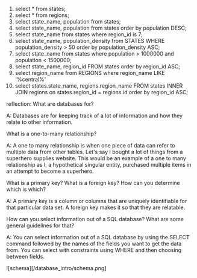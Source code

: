 1. select * from states;
2. select * from regions;
3. select state_name, population from states;
4. select state_name, population from states order by population DESC;
5. select state_name from states where region_id is 7;
6. select state_name, population_density from STATES WHERE population_density > 50 order by population_density ASC;
7. select state_name from states where population > 1000000 and population < 1500000; 
8. select state_name, region_id FROM states order by region_id ASC;
9. select region_name from REGIONS where region_name LIKE '%central%'
10. select states.state_name, regions.region_name FROM states INNER JOIN regions on states.region_id = regions.id order by region_id ASC;


reflection:
What are databases for?

A: Databases are for keeping track of a lot of information and how they relate to other information.

What is a one-to-many relationship?

A: A one to many relationship is when one piece of data can refer to multiple data from other tables. Let's say I bought a lot of things from a superhero supplies website. This would be an example of a one to many relationship as I, a hypothetical singular entity, purchased multiple items in an attempt to become a superhero.  

What is a primary key? What is a foreign key? How can you determine which is which?

A: A primary key is a column or columns that are uniquely identifiable for that particular data set. A foreign key makes it so that they are relatable. 

How can you select information out of a SQL database? What are some general guidelines for that?

A: You can select information out of a SQL database by using the SELECT command followed by the names of the fields you want to get the data from. You can select with constraints using WHERE and then choosing between fields. 


![schema][/database_intro/schema.png]


